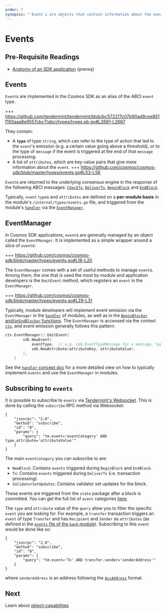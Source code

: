 ```yaml
---
order: 7
synopsis: "`Event`s are objects that contain information about the execution of the application. They are mainly used by service providers like block explorers and wallet to track the execution of various messages and index transactions."
---
```


# Events

## Pre-Requisite Readings

- [Anatomy of an SDK application](../basics/app-anatomy.md) {prereq}

## Events

`Event`s are implemented in the Cosmos SDK as an alias of the ABCI `event` type. 

+++ https://github.com/tendermint/tendermint/blob/bc572217c07b90ad9cee851f193aaa8e9557cbc7/abci/types/types.pb.go#L2661-L2667

They contain:

- A **`type`** of type `string`, which can refer to the type of action that led to the `event`'s emission (e.g. a certain value going above a threshold), or to the type of `message` if the event is triggered at the end of that `message` processing. 
- A list of `attributes`, which are key-value pairs that give more information about the `event`. 
    +++ https://github.com/cosmos/cosmos-sdk/blob/master/types/events.go#L53-L56

`Event`s are returned to the underlying consensus engine in the response of the following ABCI messages: [`CheckTx`](./baseapp.md#checktx), [`DeliverTx`](./baseapp.md#delivertx), [`BeginBlock`](./baseapp.md#beginblock) and [`EndBlock`](./baseapp.md#endblock). 

Typically, `event` `type`s and `attributes` are defined on a **per-module basis** in the module's `/internal/types/events.go` file, and triggered from the module's [`handler`](../building-modules/handler.md) via the [`EventManager`](#eventmanager).

## EventManager

In Cosmos SDK applications, `event`s are generally managed by an object called the `EventManager`. It is implemented as a simple wrapper around a slice of `event`s: 

+++ https://github.com/cosmos/cosmos-sdk/blob/master/types/events.go#L18-L20

The `EventManager` comes with a set of useful methods to manage `event`s. Among them, the one that is used the most by module and application developers is the `EmitEvent` method, which registers an `event` in the `EventManager`. 

+++ https://github.com/cosmos/cosmos-sdk/blob/master/types/events.go#L29-L31

Typically, module developers will implement event emission via the `EventManager` in the [`handler`](../building-modules/handler.md) of modules, as well as in the [`BeginBlocker` and/or`EndBlocker` functions](../building-modules/beginblock-endblock.md). The `EventManager` is accessed via the context [`ctx`](./context.md), and event emission generally follows this pattern:

```go
ctx.EventManager().EmitEvent(
		sdk.NewEvent(
			eventType,  // e.g. sdk.EventTypeMessage for a message, types.CustomEventType for a custom event defined in the module
			sdk.NewAttribute(attributeKey, attributeValue),
		),
    )
```

See the [`handler` concept doc](../building-modules/handler.md) for a more detailed view on how to typically implement `events` and use the `EventManager` in modules. 

## Subscribing to `events`

It is possible to subscribe to `events` via [Tendermint's Websocket](https://tendermint.com/docs/app-dev/subscribing-to-events-via-websocket.html#subscribing-to-events-via-websocket). This is done by calling the `subscribe` RPC method via Websocket:

```
{
    "jsonrpc": "2.0",
    "method": "subscribe",
    "id": "0",
    "params": {
        "query": "tm.event='eventCategory' AND type.attribute='attributeValue'"
    }
}
```

The main `eventCategory` you can subscribe to are:

- `NewBlock`: Contains `events` triggered during `BeginBlock` and `EndBlock`.
- `Tx`: Contains `events` triggered during `DeliverTx` (i.e. transaction processing).
- `ValidatorSetUpdates`: Contains validator set updates for the block. 

These events are triggered from the `state` package after a block is committed. You can get the full list of `event` categories [here](https://godoc.org/github.com/tendermint/tendermint/types#pkg-constants). 

The `type` and `attribute` value of the `query` allow you to filter the specific `event` you are looking for. For example, a `transfer` transaction triggers an `event` of type `Transfer` and has `Recipient` and `Sender` as `attributes` (as defined in the [`events` file of the `bank` module](https://github.com/cosmos/cosmos-sdk/blob/master/x/bank/internal/types/events.go)). Subscribing to this `event` would be done like so:

```
{
    "jsonrpc": "2.0",
    "method": "subscribe",
    "id": "0",
    "params": {
        "query": "tm.event='Tx' AND transfer.sender='senderAddress'"
    }
}
```

where `senderAddress` is an address following the [`AccAddress`](../basics/accounts.md#addresses) format. 

## Next

Learn about [object-capabilities](./ocap.md)
